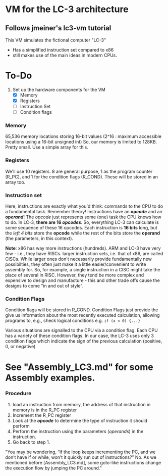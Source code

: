 # VM for the LC-3 architecture
## Follows jmeiner's lc3-vm tutorial
This VM simulates the fictional computer "LC-3"
- Has a simplified instruction set compared to x86
- still makes use of the main ideas in modern CPUs.
# To-Do
1. Set up the hardware components for the VM
   - [x] Memory
   - [x] Registers
   - [ ] Instruction Set
   - [ ] Condition flags

### Memory
65,536 memory locations storing 16-bit values (2^16 : maximum accessible locations using a 16-bit unsigned int)
So, our memory is limited to 128KB. Pretty small.
Use a simple array for this.

### Registers
We'll use 10 registers. 8 are general purpose, 1 as the program counter (R_PC), and 1 for the condition flags (R_COND).
These will be stored in an array too.

### Instruction set
Here, instructions are exactly what you'd think: commands to the CPU to do a fundamental task.
Remember theory! Instructions have an **op*code*** and an **op*erand***!
The *opcode* just represents some (one) task the CPU knows how to do.
In LC-3, **there are 16 *opcodes***. So, everything LC-3 can calculate is some sequence
of these 16 opcodes. Each instruction is **16 bits** long, but the
*left 4 bits* store the **opcode** while the rest of the bits store the **operand** (the parameters, in this context).

**Note**: x86 has way more instructions (hundreds). ARM and LC-3 have very few - i.e., they have RISCs.
          larger instruction sets, i.e. that of x86, are called CISCs.
          While larger ones don't necessarily provide fundamentally new possibilties,
          they often just make it a little easier/convenient to write assembly for.
          So, for example, a single instruction in a CISC might take the place of several in RISC.
          However, they tend be more complex and expensive to design and manufacture - this and other trade offs cause the designs
          to come "in and out of style".

### Condition Flags
Condition flags will be stored in R_COND. Condition Flags just provide the give us information about the most recently executed
calculation, allowing programs to, e.g., check logical conditions e.g. ```if (x < 0) {...}```

Various situations are signalled to the CPU via a condition flag. Each CPU has a variety of these condition flags.
In our case, the LC-3 uses only 3 condition flags which indicate the sign of the previous calculation (positive, 0, or negative)

# See "Assembly_LC3.md" for some Assembly examples.

### Procedure
1. load an instruction from memory, the address of that instruction in memory is in the R_PC register
2. Increment the R_PC register
3. Look at the ***opcode*** to determine the type of instruction it should perform
4. Perform the instruction using the parameters (*operands*) in the instruction.
5. Go back to step 1.

"You may be wondering, “if the loop keeps incrementing the PC, and we don’t have if or while, won’t it quickly run out of instructions?” No. As we mentioned before [Assembly_LC3.md], some goto-like instructions change the execution flow by jumping the PC around."
